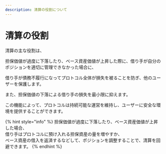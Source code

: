 ```yaml
---
description: 清算の役割について
---
```


# 清算の役割

清算の主な役割は、

担保価値が過度に下落したり、ベース資産価値が上昇した際に、借り手が自分のポジションを適切に管理できなかった場合に、

借り手が債務不履行になってプロトコル全体が損失を被ることを防ぎ、他のユーザーを保護します。

また、担保価値の下落による借り手の損失を最小限に抑えます。

この機能によって、プロトコルは持続可能な運営を維持し、ユーザーに安全な環境を提供することができます。

{% hint style="info" %}
担保価値が過度に下落したり、ベース資産価値が上昇した場合、\
借り手はプロトコルに預け入れる担保資産の量を増やすか、\
ベース資産の借入を返済するなどして、ポジションを調整することで、清算を回避できます。
{% endhint %}
